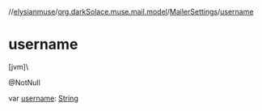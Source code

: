 //[elysianmuse](../../../index.md)/[org.darkSolace.muse.mail.model](../index.md)/[MailerSettings](index.md)/[username](username.md)

# username

[jvm]\

@NotNull

var [username](username.md): [String](https://kotlinlang.org/api/latest/jvm/stdlib/kotlin/-string/index.html)
